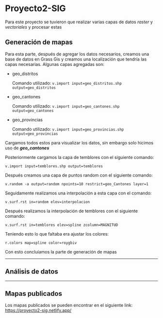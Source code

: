 # Proyecto2-SIG
Para este proyecto se tuvieron que realizar varias capas de datos *raster* y *vectoriales* y procesar estas

## Generación de mapas 
Para esta parte, después de agregar los datos necesarios, creamos una base de datos en Grass Gis y creamos
una localización que tendría las capas necesarias. Algunas capas agregadas son:
    
- geo_distritos

    Comando utilizado: `v.import input=geo_distritos.shp output=geo_distritos`

- geo_cantones

    Comando utilizado: `v.import input=geo_cantones.shp output=geo_cantones`

- geo_provincias

    Comando utilizado: `v.import input=geo_provincias.shp output=geo_provincias`
    
Cargamos todos estos para visualizar los datos, sin embargo solo hicimos uso de ***geo_cantones***


Posteriormente cargamos la capa de temblores con el siguiente comando:

    v.import input=temblores.shp output=temblores

Después creamos una capa de puntos random con el siguiente comando:

    v.random -a output=random npoints=10 restrict=geo_Cantones layer=1

Seguidamente realizamos una interpolación a esta capa con el comando:

    v.surf.rst in=random elev=interpolacion
    
Después realizamos la interpolación de temblores con el siguiente comando:

    v.surf.rst in=temblores elev=spline zcolumn=MAGNITUD
    
Teniendo esto lo que faltaba era ajustar los colores:

    r.colors map=spline color=roygbiv

Con esto concluíamos la parte de generación de mapas

---

## Análisis de datos



---

## Mapas publicados
Los mapas publicados se pueden encontrar en el siguiente link: https://proyecto2-sig.netlify.app/

